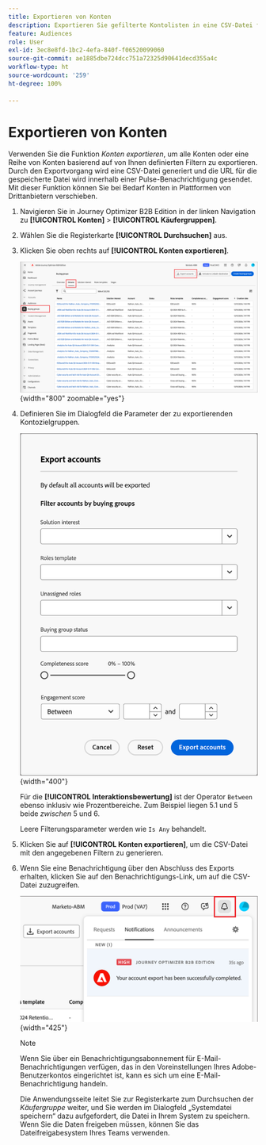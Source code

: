 ```yaml
---
title: Exportieren von Konten
description: Exportieren Sie gefilterte Kontolisten in eine CSV-Datei für Drittanbieterplattformen mit Kaufgruppen- und Interaktionswertfiltern in Journey Optimizer B2B Edition.
feature: Audiences
role: User
exl-id: 3ec8e8fd-1bc2-4efa-840f-f06520099060
source-git-commit: ae1885dbe724dcc751a72325d90641decd355a4c
workflow-type: ht
source-wordcount: '259'
ht-degree: 100%

---
```


# Exportieren von Konten

Verwenden Sie die Funktion _Konten exportieren_, um alle Konten oder eine Reihe von Konten basierend auf von Ihnen definierten Filtern zu exportieren. Durch den Exportvorgang wird eine CSV-Datei generiert und die URL für die gespeicherte Datei wird innerhalb einer Pulse-Benachrichtigung gesendet. Mit dieser Funktion können Sie bei Bedarf Konten in Plattformen von Drittanbietern verschieben.

1. Navigieren Sie in Journey Optimizer B2B Edition in der linken Navigation zu **[!UICONTROL Konten]** > **[!UICONTROL Käufergruppen]**.

1. Wählen Sie die Registerkarte **[!UICONTROL Durchsuchen]** aus.

1. Klicken Sie oben rechts auf **[!UICONTROL Konten exportieren]**.

   ![Kontodetails bearbeiten](./assets/export-accounts.png){width="800" zoomable="yes"}

1. Definieren Sie im Dialogfeld die Parameter der zu exportierenden Kontozielgruppen.

   ![Angeben der Filterung der Kontozielgruppe](./assets/export-accounts-dialog.png){width="400"}

   Für die **[!UICONTROL Interaktionsbewertung]** ist der Operator `Between` ebenso inklusiv wie Prozentbereiche. Zum Beispiel liegen 5.1 und 5 beide _zwischen_ 5 und 6.

   Leere Filterungsparameter werden wie `Is Any` behandelt.

1. Klicken Sie auf **[!UICONTROL Konten exportieren]**, um die CSV-Datei mit den angegebenen Filtern zu generieren.

1. Wenn Sie eine Benachrichtigung über den Abschluss des Exports erhalten, klicken Sie auf den Benachrichtigungs-Link, um auf die CSV-Datei zuzugreifen.

   ![Auf die Benachrichtigung klicken, um die CSV-Datei mit der Liste der exportierten Konten herunterzuladen](./assets/export-accounts-notification.png){width="425"}

   >[!NOTE]
   >
   >Wenn Sie über ein Benachrichtigungsabonnement für E-Mail-Benachrichtigungen verfügen, das in den Voreinstellungen Ihres Adobe-Benutzerkontos eingerichtet ist, kann es sich um eine E-Mail-Benachrichtigung handeln.

   Die Anwendungsseite leitet Sie zur Registerkarte zum Durchsuchen der _Käufergruppe_ weiter, und Sie werden im Dialogfeld „Systemdatei speichern“ dazu aufgefordert, die Datei in Ihrem System zu speichern. Wenn Sie die Daten freigeben müssen, können Sie das Dateifreigabesystem Ihres Teams verwenden.
